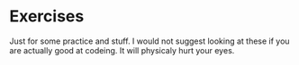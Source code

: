 # Exercises
Just for some practice and stuff. I would not suggest looking at these if you are actually good at codeing. It will physicaly hurt your eyes.
